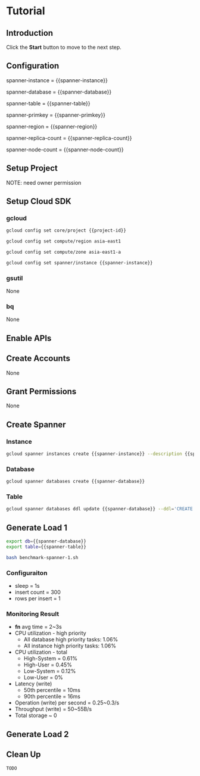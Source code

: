 # Tutorial

## Introduction

<walkthrough-tutorial-duration duration="30"></walkthrough-tutorial-duration>

Click the **Start** button to move to the next step.

## Configuration

<walkthrough-watcher-constant key="spanner-instance" value="spanner-00"></walkthrough-watcher-constant>
<walkthrough-watcher-constant key="spanner-database" value="db-00"></walkthrough-watcher-constant>
<walkthrough-watcher-constant key="spanner-table" value="table_00"></walkthrough-watcher-constant>
<walkthrough-watcher-constant key="spanner-primkey" value="uuid32"></walkthrough-watcher-constant>
<walkthrough-watcher-constant key="spanner-region" value="asia-east1"></walkthrough-watcher-constant>
<walkthrough-watcher-constant key="spanner-replica-count" value="3"></walkthrough-watcher-constant>
<walkthrough-watcher-constant key="spanner-node-count" value="1"></walkthrough-watcher-constant>

spanner-instance = {{spanner-instance}}

spanner-database = {{spanner-database}}

spanner-table = {{spanner-table}}

spanner-primkey = {{spanner-primkey}}

spanner-region = {{spanner-region}}

spanner-replica-count = {{spanner-replica-count}}

spanner-node-count = {{spanner-node-count}}

## Setup Project

<walkthrough-project-setup></walkthrough-project-setup>

<walkthrough-footnote>NOTE: need owner permission</walkthrough-footnote>

## Setup Cloud SDK

### gcloud

```bash
gcloud config set core/project {{project-id}}
```
```bash
gcloud config set compute/region asia-east1
```
```bash
gcloud config set compute/zone asia-east1-a
```
```bash
gcloud config set spanner/instance {{spanner-instance}}
```

### gsutil

None

### bq

None


## Enable APIs

<walkthrough-enable-apis apis="spanner.googleapis.com"></walkthrough-enable-apis>

## Create Accounts

None

## Grant Permissions

None

## Create Spanner

### Instance

```bash
gcloud spanner instances create {{spanner-instance}} --description {{spanner-instance}} --config=regional-{{spanner-region}} --nodes={{spanner-node-count}}
```

### Database

```bash
gcloud spanner databases create {{spanner-database}}
```

### Table

```bash
gcloud spanner databases ddl update {{spanner-database}} --ddl='CREATE TABLE {{spanner-table}} (uuid32 STRING(32) NOT NULL) PRIMARY KEY (uuid32)'
```

## Generate Load 1

```bash
export db={{spanner-database}}
export table={{spanner-table}}
```
```bash
bash benchmark-spanner-1.sh
```

### Configuraiton

* sleep = 1s
* insert count = 300
* rows per insert = 1

### Monitoring Result

* **fn** avg time = 2~3s
* CPU utilization - high priority
  * All database high priority tasks: 1.06%
  * All instance high priority tasks: 1.06%
* CPU utilization - total
  * High-System = 0.61%
  * High-User = 0.45%
  * Low-System = 0.12%
  * Low-User = 0%
* Latency (write)
  * 50th percentile = 10ms
  * 90th percentile = 16ms
* Operation (write) per second = 0.25~0.3/s
* Throughput (write) = 50~55B/s
* Total storage ~ 0

## Generate Load 2

## Clean Up

```bash
TODO
```
